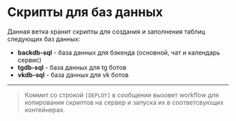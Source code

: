 # Скрипты для баз данных

Данная ветка хранит скрипты для создания и заполнения таблиц следующих баз данных:
- **backdb-sql** - база данных для бэкенда (основной, чат и календарь сервис)
- **tgdb-sql** - база данных для tg ботов
- **vkdb-sql** - база данных для vk ботов

---

> Коммит со строкой `[DEPLOY]` в сообщении вызовет workflow для копирования скриптов на сервер и запуска их в соответсвующих контейнерах.
